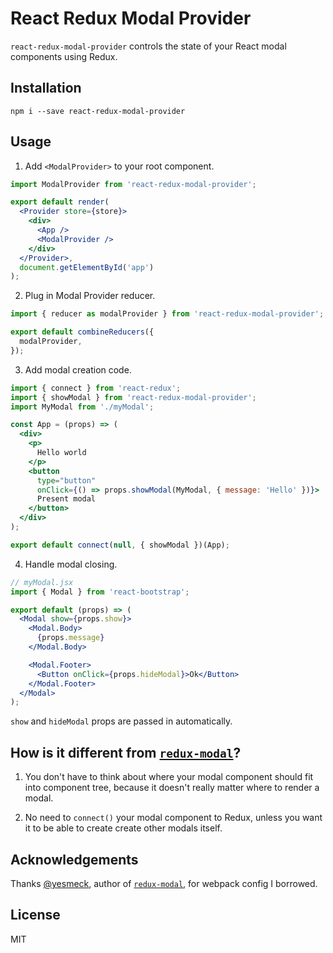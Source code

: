 # React Redux Modal Provider

`react-redux-modal-provider` controls the state of your React modal components using Redux.

## Installation
```
npm i --save react-redux-modal-provider
```

## Usage

1. Add `<ModalProvider>` to your root component.

```jsx
import ModalProvider from 'react-redux-modal-provider';

export default render(
  <Provider store={store}>
    <div>
      <App />
      <ModalProvider />
    </div>
  </Provider>,
  document.getElementById('app')
);
```

2. Plug in Modal Provider reducer.

```jsx
import { reducer as modalProvider } from 'react-redux-modal-provider';

export default combineReducers({
  modalProvider,
});
```

3. Add modal creation code.

```jsx
import { connect } from 'react-redux';
import { showModal } from 'react-redux-modal-provider';
import MyModal from './myModal';

const App = (props) => (
  <div>
    <p>
      Hello world
    </p>
    <button
      type="button"
      onClick={() => props.showModal(MyModal, { message: 'Hello' })}>
      Present modal
    </button>
  </div>
);

export default connect(null, { showModal })(App);
```

4. Handle modal closing.

```jsx
// myModal.jsx
import { Modal } from 'react-bootstrap';

export default (props) => (
  <Modal show={props.show}>
    <Modal.Body>
      {props.message}
    </Modal.Body>

    <Modal.Footer>
      <Button onClick={props.hideModal}>Ok</Button>
    </Modal.Footer>
  </Modal>
);
```

`show` and `hideModal` props are passed in automatically.

## How is it different from [`redux-modal`](https://github.com/yesmeck/redux-modal)?

1. You don't have to think about where your modal component should fit into component tree, because it doesn't really matter where to render a modal.

2. No need to `connect()` your modal component to Redux, unless you want it to be able to create create other modals itself.

## Acknowledgements
Thanks [@yesmeck](https://github.com/yesmeck), author of [`redux-modal`](https://github.com/yesmeck/redux-modal), for webpack config I borrowed.

## License
MIT
